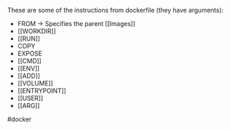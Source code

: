 These are some of the instructions from dockerfile (they have arguments):

- FROM -> Specifies the parent [[Images]]
- [[WORKDIR]]
- [[RUN]]
- COPY
- EXPOSE
- [[CMD]]
- [[ENV]]
- [[ADD]]
- [[VOLUME]]
- [[ENTRYPOINT]]
- [[USER]]
- [[ARG]]

#docker 
